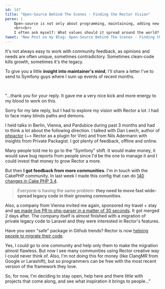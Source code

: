 ```yaml
---
id: 147
title: "Open-Source Behind The Scenes - Finding the Rector Vision"
perex: |
    Open-source is not only about programming, maintaining, adding new features and spreading the word. It's also about other decisions of the maintainer, that are hidden from users.
    <br><br>
    I often ask myself: What values should it spread around the world? Where do I take time and money to develop it? How should it scale? How to make it useful to both people and me?
tweet: "New Post on my Blog: Open-Source Behind The Scenes - Finding the #Rector Vision"
---
```


It's not always easy to work with community feedback, as opinions and needs are often unique, sometimes contradictory. Sometimes clean-code kills growth, sometimes it's the legacy.

To give you a little **insight into maintainer's mind**, I'll share a letter I've to send to Symfony guys where I sum up events of recent months.

<br>

"...thank you for your reply. It gave me a very nice kick and more energy to my blood to work on this.

Sorry for my late reply, but I had to explore my vision with Rector a lot. I had to face many blinds paths and demons.

I held talks in Berlin, Vienna, and Pardubice during past 3 months and had to think a lot about the following direction. I talked with Dan Leech, author of [phpactor](https://github.com/phpactor/phpactor) (~= Rector as a plugin for Vim) and from Nils Adermann with insights from Private Packagist. I got plenty of feedback, offline and online.

Many people told me to go to the "Symfony" shift. It would make money, it would save bug reports from people since I'd be the one to manage it and I could invest that money to grow Rector a more.

But then **I got feedback from more communities**. I'm in touch with the CakePHP community. In last week I made this config that can do [140 changes in Cake PHP 3.4](https://github.com/rectorphp/rector/pull/634/files#diff-66bde3273ac825a92cf71b2e0bb9f674).
 
<blockquote class="blockquote text-center">
    Everyone is having the same problem: <strong>they need to move fast wide-spread legacy code in their growing communities</strong>.
</blockquote>

Also, a company from Vienna invited me again, sponsored my travel + stay and [we made live PR to php-parser in a matter of 30 seconds](https://github.com/nikic/PHP-Parser/pull/533). It got merged 2 days after. The company itself is almost finished with a migration of private legacy code to Laravel and they were interested in Rector's features.

Have you seen "safe" package in Github trends? Rector is now [helping people to migrate their code](https://github.com/thecodingmachine/safe#automated-refactoring). 

Yes, I could go to one community and help only them to make the migration almost flawless. But now I see many communities using Rector creative way I could never think of. Also, I'm not doing this for money (like ClangMR from Google or Larashift), but so programmers can be free with the most recent version of the framework they love. 

So, for now, I'm deciding to stay open, help here and there little with projects that come along, and see what inspiration it brings to people..." 
